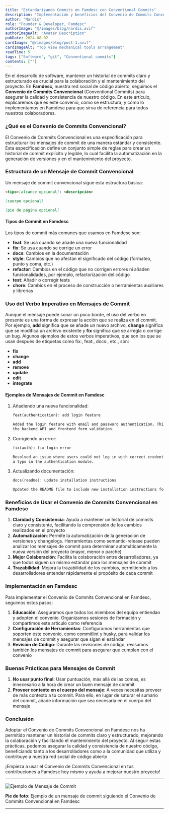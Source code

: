 ```yaml
---
title: "Estandarizando Commits en Famdesc con Conventional Commits"
description: "Implementación y beneficios del Convenio de Commits Convencional en nuestra red social de código abierto"
author: "Nardis"
role: "Founder & Developer, Famdesc"
authorImage: "@/images/blog/nardis.avif"
authorImageAlt: "Avatar Description"
pubDate: 2024-08-02
cardImage: "@/images/blog/post-1.avif"
cardImageAlt: "Top view mechanical tools arrangement"
readTime: 5
tags: ["Software", "git", "Conventional commits"]
contents: [""]
---
```


En el desarrollo de software, mantener un historial de commits claro y estructurado es crucial para la colaboración y el mantenimiento del proyecto. En **Famdesc**, nuestra red social de código abierto, seguimos el **Convenio de Commits Convencional** (Conventional Commits) para asegurar la calidad y consistencia de nuestro código. En este artículo, explicaremos qué es este convenio, cómo se estructura, y cómo lo implementamos en Famdesc para que sirva de referencia para todos nuestros colaboradores.

### ¿Qué es el Convenio de Commits Convencional?

El Convenio de Commits Convencional es una especificación para estructurar los mensajes de commit de una manera estándar y consistente. Esta especificación define un conjunto simple de reglas para crear un historial de commit explícito y legible, lo cual facilita la automatización en la generación de versiones y en el mantenimiento del proyecto.

### Estructura de un Mensaje de Commit Convencional

Un mensaje de commit convencional sigue esta estructura básica:

```markdown
<tipo>[alcance opcional]: <descripción>

[cuerpo opcional]

[pie de página opcional]
```

#### Tipos de Commit en Famdesc

Los tipos de commit más comunes que usamos en Famdesc son:

- **feat**: Se usa cuando se añade una nueva funcionalidad
- **fix**: Se usa cuando se corrige un error
- **docs**: Cambios en la documentación
- **style**: Cambios que no afectan el significado del código (formateo, punto y coma, etc.)
- **refactor**: Cambios en el código que no corrigen errores ni añaden funcionalidades, por ejemplo, refactorización del código
- **test**: Añadir o corregir tests
- **chore**: Cambios en el proceso de construcción o herramientas auxiliares y librerías

### Uso del Verbo Imperativo en Mensajes de Commit

Aunque el mensaje puede sonar un poco borde, el uso del verbo en presente es una forma de expresar la acción que se realiza en el commit. Por ejemplo, **add** significa que se añade un nuevo archivo, **change** significa que se modifica un archivo existente y **fix** significa que se arregla o corrige un bug. Algunos ejemplos de estos verbos imperativos, que son los que se usan después de etiquetas como fix:, feat:, docs:, etc., son:

- **fix**
- **change**
- **add**
- **remove**
- **update**
- **edit**
- **integrate**

#### Ejemplos de Mensajes de Commit en Famdesc

1. Añadiendo una nueva funcionalidad:

   ```markdown
   feat(authentication): add login feature

   Added the login feature with email and password authentication. This includes
   the backend API and frontend form validation.
   ```

2. Corrigiendo un error:

   ```markdown
   fix(auth): fix login error

   Resolved an issue where users could not log in with correct credentials due to
   a typo in the authentication module.
   ```

3. Actualizando documentación:

   ```markdown
   docs(readme): update installation instructions

   Updated the README file to include new installation instructions for Windows.
   ```

### Beneficios de Usar el Convenio de Commits Convencional en Famdesc

1. **Claridad y Consistencia**: Ayuda a mantener un historial de commits claro y consistente, facilitando la comprensión de los cambios realizados en el proyecto
2. **Automatización**: Permite la automatización de la generación de versiones y changelogs. Herramientas como semantic-release pueden analizar los mensajes de commit para determinar automáticamente la nueva versión del proyecto (mayor, menor o parche)
3. **Mejor Colaboración**: Facilita la colaboración entre desarrolladores, ya que todos siguen un mismo estándar para los mensajes de commit
4. **Trazabilidad**: Mejora la trazabilidad de los cambios, permitiendo a los desarrolladores entender rápidamente el propósito de cada commit

### Implementación en Famdesc

Para implementar el Convenio de Commits Convencional en Famdesc, seguimos estos pasos:

1. **Educación**: Aseguramos que todos los miembros del equipo entiendan y adopten el convenio. Organizamos sesiones de formación y compartimos este artículo como referencia
2. **Configuración de Herramientas**: Configuramos herramientas que soporten este convenio, como commitlint y husky, para validar los mensajes de commit y asegurar que sigan el estándar
3. **Revisión de Código**: Durante las revisiones de código, revisamos también los mensajes de commit para asegurar que cumplan con el convenio

### Buenas Prácticas para Mensajes de Commit

1. **No usar punto final**: Usar puntuación, más allá de las comas, es innecesario a la hora de crear un buen mensaje de commit
2. **Proveer contexto en el cuerpo del mensaje**: A veces necesitas proveer de más contexto a tu commit. Para ello, en lugar de saturar el sumario del commit, añade información que sea necesaria en el cuerpo del mensaje

### Conclusión

Adoptar el Convenio de Commits Convencional en Famdesc nos ha permitido mantener un historial de commits claro y estructurado, mejorando la colaboración y facilitando el mantenimiento del proyecto. Al seguir estas prácticas, podemos asegurar la calidad y consistencia de nuestro código, beneficiando tanto a los desarrolladores como a la comunidad que utiliza y contribuye a nuestra red social de código abierto

¡Empieza a usar el Convenio de Commits Convencional en tus contribuciones a Famdesc hoy mismo y ayuda a mejorar nuestro proyecto!

---

![Ejemplo de Mensaje de Commit](@/images/blog/post-1-commit-example.avif)

**Pie de foto**: Ejemplo de un mensaje de commit siguiendo el Convenio de Commits Convencional en Famdesc

---

```

```

```

```
